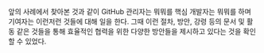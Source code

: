 앞의 사례에서 찾아본 것과 같이 GitHub 관리자는 뭐뭐를  핵심 개발자는 뭐뭐를 하며 기여자는 이런저런 것들에 대해 일을 한다. 그때 이런 절차, 방안, 강령 등의 문서 및 활동 같은 것들을 통해 효율적인 협력을 위한 다양한 방안들을 제시하고 있다는 것을 확인할 수 있었다. 
